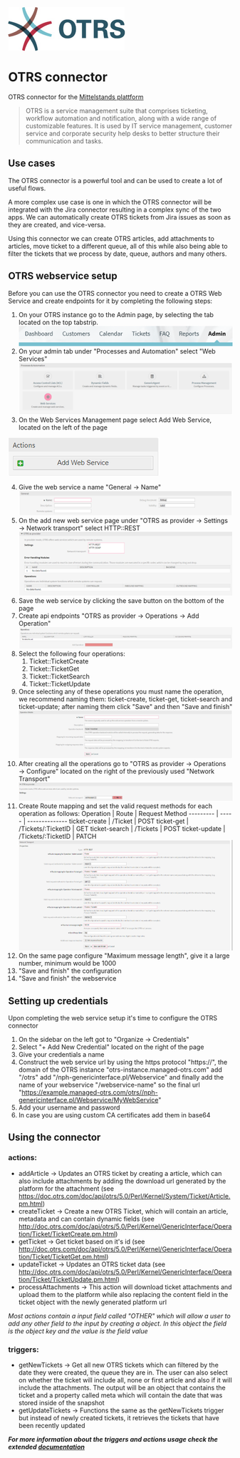 ![OTRS logo](logo.png "OTRS logo") 

# OTRS connector

OTRS connector for the [Mittelstands plattform](https://app.msp-live.external.otc.telekomcloud.com/ "MittelStands platform")

> OTRS is a service management suite that comprises ticketing, workflow automation and notification, 
along with a wide range of customizable features. It is used by IT service management, 
customer service and corporate security help desks to better structure their communication and tasks.

## Use cases
The OTRS connector is a powerful tool and can be used to create a lot of useful flows. 

A more complex use case is one in which the OTRS connector will be integrated with the Jira connector resulting in a complex sync of the two apps. 
We can automatically create OTRS tickets from Jira issues as soon as they are created, and vice-versa. 

Using this connector we can create OTRS articles, add attachments to articles, move ticket to a different queue, all of this while also being able to filter the tickets that we process by date, queue, authors and many others.

## OTRS webservice setup
Before you can use the OTRS connector you need to create a OTRS Web Service and create endpoints for it
by completing the following steps:
1. On your OTRS instance go to the Admin page, by selecting the tab located on the top tabstrip.
![Admin tab position](readme/images/tabstrip.PNG "Admin tab position") 
2. On your admin tab under "Processes and Automation" select "Web Services"
![Web service button position](readme/images/web-service.PNG "Web service button position") 
3. On the Web Services Management page select Add Web Service, located on the left of the page

![Add web service](readme/images/add-web-service.PNG "Add web service")

4. Give the web service a name "General → Name"
![Name web service](readme/images/web-service-name.PNG "Name web service") 
5. On the add new web service page under "OTRS as provider → Settings → Network transport" select
HTTP::REST 
![Add network transport](readme/images/rest.PNG "Add network transport") 
6. Save the web service by clicking the save button on the bottom of the page
7. Create api endpoints "OTRS as provider → Operations → Add Operation"
![Add operation](readme/images/add-operation.PNG "Add operation") 
8. Select the following four operations:
    1. Ticket::TicketCreate
    2. Ticket::TicketGet
    3. Ticket::TicketSearch
    4. Ticket::TicketUpdate
9. Once selecting any of these operations you must name the operation, we recommend naming them: ticket-create, ticket-get, ticket-search and ticket-update; after naming them click "Save" and then "Save and finish"
![Operation configure](readme/images/operation.PNG "Operation configure")
10. After creating all the operations go to "OTRS as provider → Operations → Configure" located on the right of the previously used "Network Transport"
![Configure](readme/images/configure.PNG "Configure") 
11. Create Route mapping and set the valid request methods for each operation as follows:
    Operation | Route | Request Method
    --------- | ----- | --------------
    ticket-create | /Ticket | POST
    ticket-get | /Tickets/:TicketID | GET
    ticket-search | /Tickets | POST
    ticket-update | /Tickets/:TicketID | PATCH
![Configure api endpoints](readme/images/endpoints.PNG "Configure api endpoints") 
12. On the same page configure "Maximum message length", give it a large number, minimum would be 1000
13. "Save and finish" the configuration
14. "Save and finish" the webservice

## Setting up credentials
Upon completing the web service setup it's time to configure the OTRS connector
1. On the sidebar on the left got to "Organize → Credentials"
2. Select "+ Add New Credential" located on the right of the page
3. Give your credentials a name
4. Construct the web service url by using the https protocol "https://", the domain of the OTRS instance "otrs-instance.managed-otrs.com" add "/otrs" add "/nph-genericinterface.pl/Webservice" and finally add the name of your webservice "/webservice-name"
  so the final url "https://example.managed-otrs.com/otrs//nph-genericinterface.pl/Webservice/MyWebService"
5. Add your username and password
6. In case you are using custom CA certificates add them in base64

## Using the connector
### actions: 
* addArticle → Updates an OTRS ticket by creating a article, which can also include attachments by adding the download url generated by the platform for the attachment
 (see https://doc.otrs.com/doc/api/otrs/5.0/Perl/Kernel/System/Ticket/Article.pm.html)     
* createTicket → Create a new OTRS Ticket, which will contain an article, metadata and can contain dynamic fields
 (see http://doc.otrs.com/doc/api/otrs/5.0/Perl/Kernel/GenericInterface/Operation/Ticket/TicketCreate.pm.html)
* getTicket → Get ticket based on it's id
(see http://doc.otrs.com/doc/api/otrs/5.0/Perl/Kernel/GenericInterface/Operation/Ticket/TicketGet.pm.html)
* updateTicket → Updates an OTRS ticket data
(see http://doc.otrs.com/doc/api/otrs/5.0/Perl/Kernel/GenericInterface/Operation/Ticket/TicketUpdate.pm.html)
* processAttachments → This action will download ticket attachments and upload them to the platform while also replacing the content field in the ticket object with the newly generated platform url

_Most actions contain a input field called "OTHER" which will allow a user to add any other field to the input by creating a object. In this object the field is the object key and the value is the field value_
  
### triggers:
* getNewTickets → Get all new OTRS tickets which can filtered by the date they were created, the queue they are in. The user can also select on whether the ticket will include all, none or first article and also if it will include the attachments. The output will be an object that contains the ticket and a property called meta which will contain the date that was stored inside of the snapshot
* getUpdateTickets → Functions the same as the getNewTickets trigger but instead of newly created tickets, it retrieves the tickets that have been recently updated

_**For more information about the triggers and actions usage check the extended [documentation](doc/index.html)**_